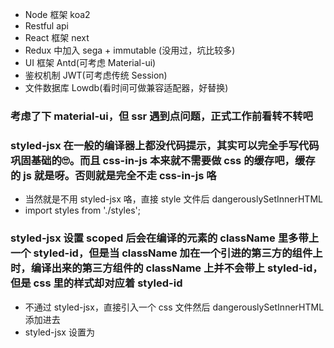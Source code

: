 + Node 框架 koa2
+ Restful api
+ React 框架 next
+ Redux 中加入 sega + immutable (没用过，坑比较多)
+ UI 框架 Antd(可考虑 Material-ui)
+ 鉴权机制 JWT(可考虑传统 Session)
+ 文件数据库 Lowdb(看时间可做兼容适配器，好替换)

### 考虑了下 material-ui，但 ssr 遇到点问题，正式工作前看转不转吧

### styled-jsx 在一般的编译器上都没代码提示，其实可以完全手写代码巩固基础的🙄。而且 css-in-js 本来就不需要做 css 的缓存吧，缓存的 js 就是呀。否则就是完全不走 css-in-js 咯
+ 当然就是不用 styled-jsx 咯，直接 style 文件后 dangerouslySetInnerHTML
+ import styles from './styles'; <style jsx>{styles}</style>

### styled-jsx 设置 scoped 后会在编译的元素的 className 里多带上一个 styled-id，但是当 className 加在一个引进的第三方的组件上时，编译出来的第三方组件的 className 上并不会带上 styled-id，但是 css 里的样式却对应着 styled-id
+ 不通过 styled-jsx，直接引入一个 css 文件然后 dangerouslySetInnerHTML 添加进去
+ styled-jsx 设置为 <style jsx global> 后不会带上 scoped id，但是该 style 下全部样式均为全局
+ [styled-jsx 设置为 <style jsx>，具体不需要加上 scoped id 的元素加上 :global 标识](https://github.com/zeit/styled-jsx#one-off-global-selectors)
